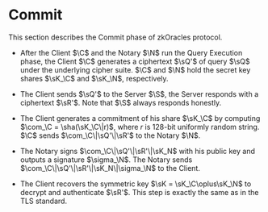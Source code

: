 # Commit
This section describes the Commit phase of zkOracles protocol.

- After the Client $\C$ and the Notary $\N$ run the Query Execution phase, the Client $\C$ generates a ciphertext $\sQ'$ of query $\sQ$ under the underlying cipher suite. $\C$ and $\N$ hold the secret key shares $\sK_\C$ and $\sK_\N$, respectively.

- The Client sends $\sQ'$ to the Server $\S$, the Server responds with a ciphertext $\sR'$. Note that $\S$ always responds honestly.

- The Client generates a commitment of his share $\sK_\C$ by computing $\com_\C = \sha(\sK_\C\|r)$, where $r$ is 128-bit uniformly random string. $\C$ sends $\com_\C\|\sQ'\|\sR'$ to the Notary $\N$.

- The Notary signs $\com_\C\|\sQ'\|\sR'\|\sK_N$ with his public key and outputs a signature $\sigma_\N$. The Notary sends $\com_\C\|\sQ'\|\sR'\|\sK_N\|\sigma_\N$ to the Client.

- The Client recovers the symmetric key $\sK = \sK_\C\oplus\sK_\N$ to decrypt and authenticate $\sR'$. This step is exactly the same as in the TLS standard.


